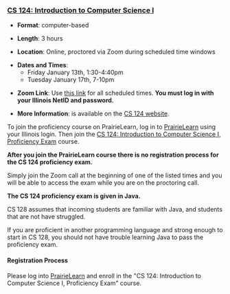### <a name="CS124" class="anchor"></a>[CS 124: Introduction to Computer Science I](https://cs124.cs.illinois.edu/info/proficiency)

* **Format**: computer-based
<!--- -->
* **Length**: 3 hours
<!--- -->
* **Location**: Online, proctored via Zoom during scheduled time windows
<!--- -->
* **Dates and Times**:
    * Friday January 13th, 1:30-4:40pm
    * Tuesday January 17th, 7-10pm
   
<!--- -->
* **Zoom Link**: Use [this link](https://illinois.zoom.us/j/85125462870?pwd=N1FmOGVzQVJNYnZZQnFyU1JiRWRkZz09) for all scheduled times.
**You must log in with your Illinois NetID and password.** 
<!--- -->
* **More Information**: is available on the [CS 124 website](https://cs124.org/proficiency/).

To join the proficiency course on PrairieLearn, log in to [PrairieLearn](https://prairielearn.org/) using your Illinois login.
Then join the
[CS 124: Introduction to Computer Science I, Proficiency Exam](https://prairielearn.org/pl/course_instance/12498/) course.

**After you join the PrairieLearn course there is no registration process for the CS 124 proficiency exam.**
<!--- -->
Simply join the Zoom call at the beginning of one of the listed times and you
will be able to access the exam while you are on the proctoring call.

<!---
Note that there are two versions of the CS 125 proficiency exam: one with
programming questions and code reading questions in Java
and a second with them in C++.
<!---
Both exams will be given online with proctoring performed over Zoom.
<!---
**If you are a CS major and want to continue to CS 128 you must take the
proficiency exam in Java.**
<!--- -->
**The CS 124 proficiency exam is given in Java.**
<!--- -->
CS 128 assumes that incoming students are familiar with Java, and students that
are not have struggled.
<!--- -->
If you are proficient in another programming language and strong enough to start
in CS 128, you should not have trouble learning Java to pass the
proficiency exam.

<!---
Other students may take the proficiency exam in either Java or C++ depending on
which language you are more familiar with.
<!---
**However, you may still not take both in the same semester.**
-->

<!--
Also note that ECE students *must* take
[ECE 220](https://ece.illinois.edu/academics/courses/profile/ECE220)
before taking CS 173 and CS 225.
**ECE students may not take the CS 125 proficiency exam and then continue to CS
173.**
-->

#### Registration Process

Please log into [PrairieLearn](https://www.prairielearn.org/pl) and enroll in
the "CS 124: Introduction to Computer Science I, Proficiency Exam" course.

<!--
To complete the CS 124 proficiency exam you must enroll in the
"CS 125: Introduction to Computer Science, Proficiency Exam" course on PrairieLearn.

<!---
1. Log on to [the CBTF scheduling site](https://cbtf.engr.illinois.edu/sched).
<!---
1. Press the "Add a class" button and add the "Proficiency Exams" course.
<!---
1. Click the "CS 125" exam in the "Proficiency Exams" course and reserve a time.
<!---
1. Log on to [PrairieLearn](https://prairielearn.engr.illinois.edu/) **using your `@illinois.edu` email address**.
We will not give credit to students that take the exam using a non-university email address.
<!---
1. Enroll in the "CS 125: Introduction to Computer Science, Proficiency Exam" course.
<!---
This is the same course with the practice problems and practice exam available publicly.
<!---
1. At the scheduled time, join the Zoom call linked above. A proctor will provide
   the password needed to access the official CS 125 proficiency exam on
   PrairieLearn.

<!---
1. When you visit the testing center the proficiency exam will be visible.
-->

<!--
#### Sign-Up Process: C++ Exam

If you want to take the C++ CS 125 Proficiency Exam please contact
[Geoffrey Challen](mailto:challen@illinois.edu).
<!---
Note that the C++ proficiency exam will not be given at the beginning of the
Spring 2021 semester.
<!---
**And, as a reminder, passing the C++ CS 125 Proficiency Exam does not allow you to continue
on to CS 126.**
<!---
CS majors must take the Java version of the proficiency exam.
-->
